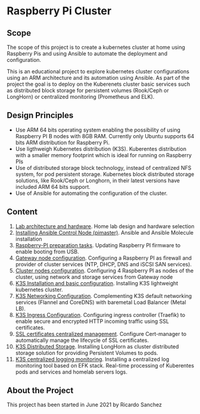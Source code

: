 # Raspberry Pi Cluster
## Scope
The scope of this project is to create a kubernetes cluster at home using Raspberry Pis and using Ansible to automate the deployment and configuration.

This is an educational project to explore kubernetes cluster configurations using an ARM architecture and its automation using Ansible. 
As part of the project the goal is to deploy on the Kuberenets cluster basic services such as distributed block storage for persistent volumes (Rook/Ceph or LongHorn) or centralized monitoring (Prometheus and ELK).

## Design Principles

- Use ARM 64 bits operating system enabling the possibility of using Raspberry PI B nodes with 8GB RAM. Currently only Ubuntu supports 64 bits ARM distribution for Raspberry Pi.
- Use ligthweigh Kubernetes distribution (K3S). Kuberentes distribution with a smaller memory footprint which is ideal for running on Raspberry PIs
- Use of distributed storage block technology, instead of centralized NFS system, for pod persistent storage.  Kubernetes block distributed storage solutions, like Rook/Ceph or Longhorn, in their latest versions have included ARM 64 bits support.
- Use of Ansible for automating the configuration of the cluster.

## Content

1. [Lab architecture and hardware](documentation/hardware.md). Home lab design and hardware selection
2. [Installing Ansible Control Node (pimaster)](documentation/pimaster.md). Ansible and Ansible Molecule installation
3. [Raspberry-PI preparation tasks](documentation/preparing_raspberrypi.md). Updating Raspberry PI firmware to enable booting from USB.
4. [Gateway node configuration](documentation/gateway.md). Configuring a Raspberry PI as firewall and provider of cluster services (NTP, DHCP, DNS and iSCSI SAN services).
5. [Cluster nodes configuration](documentation/node.md). Configuring 4 Raspberry PI as nodes of the cluster, using network and storage services from Gateway node
6. [K3S Installation and basic configuration](documentation/installing_k3s.md). Installing K3S lightweight kubernetes cluster.
7. [K3S Networking Configuration](documentation/k3s_networking.md). Complementing K3S default networking services (Flannel and CoreDNS) with baremetal Load Balancer (Metal LB).
8. [K3S Ingress Configuration](documentation/ingress_controller.md). Configuring ingress controller (Traefik) to enable secure and encrypted HTTP incoming traffic using SSL certificates.
9. [SSL certificates centralized management](documentation/certmanager.md). Configure Cert-manager to automatically manage the lifecycle of SSL certificates.
10. [K3S Distributed Storage](documentation/longhorn.md). Installing LongHorn as cluster distributed storage solution for providing Persistent Volumes to pods.
11. [K3S centralized logging monitoring](documentation/logging.md). Installing a centralized log monitoring tool based on EFK stack. Real-time processing of Kuberentes pods and services and homelab servers logs.

## About the Project

This project has been started in June 2021 by Ricardo Sanchez
